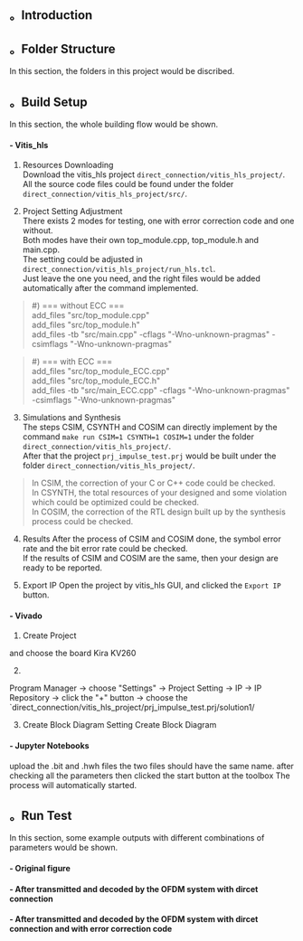 ## 。Introduction


## 。Folder Structure
In this section, the folders in this project would be discribed.

## 。Build Setup
In this section, the whole building flow would be shown.

#### - Vitis_hls
1. Resources Downloading  
Download the vitis_hls project `direct_connection/vitis_hls_project/`.  
All the source code files could be found under the folder `direct_connection/vitis_hls_project/src/`.  

2. Project Setting Adjustment  
There exists 2 modes for testing, one with error correction code and one without.  
Both modes have their own top_module.cpp, top_module.h and main.cpp.  
The setting could be adjusted in `direct_connection/vitis_hls_project/run_hls.tcl`.  
Just leave the one you need, and the right files would be added automatically after the command implemented.  

> #) === without ECC ===  
>add_files "src/top_module.cpp"  
>add_files "src/top_module.h"  
>add_files -tb "src/main.cpp" -cflags "-Wno-unknown-pragmas" -csimflags "-Wno-unknown-pragmas" 

> #) === with ECC ===  
>add_files "src/top_module_ECC.cpp"  
>add_files "src/top_module_ECC.h"  
>add_files -tb "src/main_ECC.cpp" -cflags "-Wno-unknown-pragmas" -csimflags "-Wno-unknown-pragmas"  

3. Simulations and Synthesis  
The steps CSIM, CSYNTH and COSIM can directly implement by the command `make run CSIM=1 CSYNTH=1 COSIM=1` under the folder `direct_connection/vitis_hls_project/`.  
After that the project `prj_impulse_test.prj` would be built under the folder `direct_connection/vitis_hls_project/`.  
>In CSIM, the correction of your C or C++ code could be checked.  
>In CSYNTH, the total resources of your designed and some violation which could be optimized could be checked.  
>In COSIM, the correction of the RTL design built up by the synthesis process could be checked.  

4. Results
After the process of CSIM and COSIM done, the symbol error rate and the bit error rate could be checked.  
If the results of CSIM and COSIM are the same, then your design are ready to be reported.

5. Export IP
Open the project by vitis_hls GUI, and clicked the `Export IP` button.   

#### - Vivado
1. Create Project

and choose the board Kira KV260

2. 
Program Manager -> choose "Settings" -> Project Setting -> IP -> IP Repository -> click the "+" button -> choose the 
`direct_connection/vitis_hls_project/prj_impulse_test.prj/solution1/

3. Create Block Diagram
Setting
Create Block Diagram

#### - Jupyter Notebooks
upload the .bit and .hwh files
the two files should have the same name.
after checking all the parameters
then clicked the start button at the toolbox
The process will automatically started.

## 。Run Test
In this section, some example outputs with different combinations of parameters would be shown.  
#### - Original figure

#### - After transmitted and decoded by the OFDM system with dircet connection

#### - After transmitted and decoded by the OFDM system with dircet connection and with error correction code

